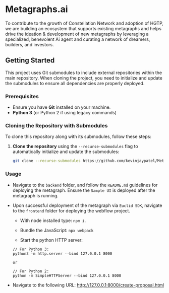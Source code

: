 
# Metagraphs.ai

To contribute to the growth of Constellation Network and adoption of HGTP, we are building an ecosystem that supports existing metagraphs and helps drive the ideation & development of new metagraphs by leveraging a specialized, benevolent Ai agent and curating a network of dreamers, builders, and investors.



## Getting Started
This project uses Git submodules to include external repositories within the main repository. When cloning the project, you need to initialize and update the submodules to ensure all dependencies are properly deployed.
### Prerequisites

- Ensure you have **Git** installed on your machine.
- **Python 3** (or Python 2 if using legacy commands) 

### Cloning the Repository with Submodules

To clone this repository along with its submodules, follow these steps:

1. **Clone the repository** using the `--recurse-submodules` flag to automatically initialize and update the submodules:
   ```bash
   git clone --recurse-submodules https://github.com/kevinjaypatel/Metagraphs.ai.git

### Usage

- Navigate to the `backend` folder, and follow the `README.md` guidelines for deploying the metagraph. Ensure the `Sample UI` is deployed after the metagraph is running. 

- Upon successful deployment of the metagraph via `Euclid SDK`, navigate to the `frontend` folder for deploying the webflow project. 

    - With node installed type: `npm i`.
    - Bundle the JavaScript: `npx webpack`

    - Start the python HTTP server: 
    ```
    // For Python 3:
    python3 -m http.server --bind 127.0.0.1 8000

    or 

    // For Python 2: 
    python -m SimpleHTTPServer --bind 127.0.0.1 8000
 
    ```
- Navigate to the following URL: http://127.0.0.1:8000/create-proposal.html

    

